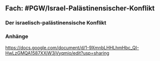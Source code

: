 ## Fach: #PGW/Israel-Palästinensischer-Konflikt 

### Der israelisch-palästinensische Konflikt

### Anhänge

https://docs.google.com/document/d/1-9XmnbLHHLhmHbc_QI-HwLzGMQA1587XXjW3jVyqmio/edit?usp=sharing